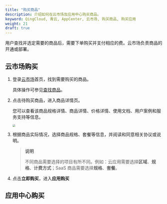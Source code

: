 ```yaml
---
title: "购买商品"
description: 介绍如何在云市场及应用中心购买商品。
keyword: QingCloud, 青云, AppCenter, 云市场, 购买商品, 购买应用
weight: 21
draft: true
---
```


<!--本篇为计划整合原有购买商品内容，待后续云市场功能完善后进行-->

用户查找并选定需要的商品后，需要下单购买并支付相应的费。云市场负责商品的开通或部署。

## 云市场购买

1. 登录[云市场](https://marketplace.qingcloud.com/)首页，找到需要购买的商品。

   具体操作可参见[查找商品](../10_find_app/)。

2. 点击待购买商品，进入商品详情页。

   您可以查看该商品规格详情、商品详情、价格详情、使用文档、用户案例和服务支持等信息。

   <img src="../../../_images/um_purchase_app.png" style="zoom:50%;" />

3. 根据商品实际情况，选择商品规格、套餐等信息，并阅读和同意相关协议或说明。

   > **说明**
   >
   > 不同商品需要选择的项目有所不同。例如：云应用需要选择**区域**、**规格**、**计费方式**；SaaS 商品需要选择**规格**、**套餐**。

4. 点击**立即购买**，进入**应用购买**

## 应用中心购买




